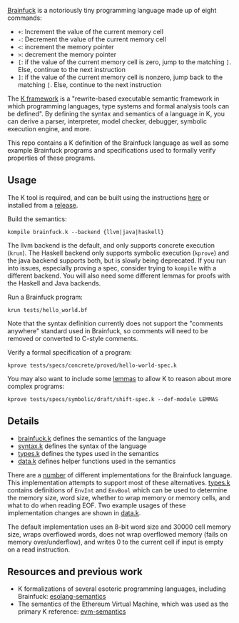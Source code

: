 [Brainfuck](https://en.wikipedia.org/wiki/Brainfuck) is a notoriously tiny programming language made up of eight commands:
- `+`: Increment the value of the current memory cell
- `-`: Decrement the value of the current memory cell
- `<`: increment the memory pointer
- `>`: decrement the memory pointer
- `[`: if the value of the current memory cell is zero, jump to the matching `]`. Else, continue to the next instruction
- `]`: if the value of the current memory cell is nonzero, jump back to the matching `[`. Else, continue to the next instruction


The [K framework](http://www.kframework.org/) is a "rewrite-based executable semantic framework in which programming languages, type systems and formal analysis tools can be defined". By defining the syntax and semantics of a language in K, you can derive a parser, interpreter, model checker, debugger, symbolic execution engine, and more.


This repo contains a K definition of the Brainfuck language as well as some example Brainfuck programs and specifications used to formally verify properties of these programs.


## Usage
The K tool is required, and can be built using the instructions [here](https://github.com/kframework/k) or installed from a [release](https://github.com/kframework/k/releases).

Build the semantics:
```
kompile brainfuck.k --backend {llvm|java|haskell}
```
The llvm backend is the default, and only supports concrete execution (`krun`). The Haskell backend only supports symbolic execution (`kprove`) and the java backend supports both, but is slowly being deprecated. If you run into issues, especially proving a spec, consider trying to `kompile` with a different backend. You will also need some different lemmas for proofs with the Haskell and Java backends.

Run a Brainfuck program:
```
krun tests/hello_world.bf
```
Note that the syntax definition currently does not support the "comments anywhere" standard used in Brainfuck, so comments will need to be removed or converted to C-style comments.

Verify a formal specification of a program:
```
kprove tests/specs/concrete/proved/hello-world-spec.k
```

You may also want to include some [lemmas](tests/specs/lemmas.k) to allow K to reason about more complex programs:
```
kprove tests/specs/symbolic/draft/shift-spec.k --def-module LEMMAS
```

## Details
- [brainfuck.k](brainfuck.k) defines the semantics of the language
- [syntax.k](syntax.k) defines the syntax of the language
- [types.k](types.k) defines the types used in the semantics
- [data.k](data.k) defines helper functions used in the semantics


There are a [number](https://esolangs.org/wiki/Brainfuck#Implementation_issues) of different implementations for the Brainfuck language.
This implementation attempts to support most of these alternatives.
[types.k](types.k) contains definitions of `EnvInt` and `EnvBool` which can be used to determine the memory size, word size, whether to wrap memory or memory cells, and what to do when reading EOF.
Two example usages of these implementation changes are shown in [data.k](data.k).


The default implementation uses an 8-bit word size and 30000 cell memory size, wraps overflowed words, does not wrap overflowed memory (fails on memory over/underflow), and writes 0 to the current cell if input is empty on a read instruction.

## Resources and previous work
- K formalizations of several esoteric programming languages, including Brainfuck: [esolang-semantics](https://github.com/ellisonch/esolang-semantics)
- The semantics of the Ethereum Virtual Machine, which was used as the primary K reference: [evm-semantics](https://github.com/kframework/evm-semantics)
